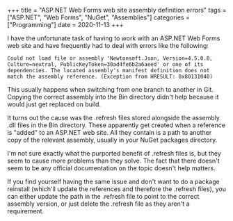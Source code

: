 +++
title = "ASP.NET Web Forms web site assembly definition errors"
tags = ["ASP.NET", "Web Forms", "NuGet", "Assemblies"]
categories = ["Programming"]
date = 2020-11-13
+++

I have the unfortunate task of having to work with an ASP.NET Web Forms
web site and have frequently had to deal with errors like the following:

```
Could not load file or assembly 'Newtonsoft.Json, Version=4.5.0.0, Culture=neutral, PublicKeyToken=30ad4fe6b2a6aeed' or one of its dependencies. The located assembly's manifest definition does not match the assembly reference. (Exception from HRESULT: 0x80131040)
```

This usually happens when switching from one branch to another in Git.
Copying the correct assembly into the Bin directory didn't help because
it would just get replaced on build.

It turns out the cause was the .refresh files stored alongside the
assembly .dll files in the Bin directory. These apparently get created
when a reference is "added" to an ASP.NET web site. All they contain is
a path to another copy of the relevant assembly, usually in your NuGet
packages directory.

I'm not sure exactly what the purported benefit of .refresh files is,
but they seem to cause more problems than they solve. The fact that
there doesn't seem to be any official documentation on the topic doesn't
help matters.

If you find yourself having the same issue and don't want to do a
package reinstall (which'll update the references and therefore the
.refresh files), you can either update the path in the .refresh file to
point to the correct assembly version, or just delete the .refresh file
as they aren't a requirement.

